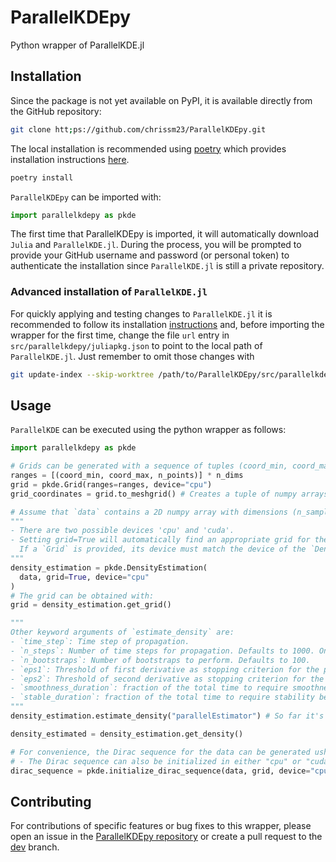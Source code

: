 # ParallelKDEpy
Python wrapper of ParallelKDE.jl

## Installation
Since the package is not yet available on PyPI, it is available directly from the GitHub repository:

```bash
git clone htt;ps://github.com/chrissm23/ParallelKDEpy.git
```

The local installation is recommended using [poetry](https://python-poetry.org/) which provides installation instructions [here](https://python-poetry.org/docs).

```bash
poetry install
```

`ParallelKDEpy` can be imported with:

```python
import parallelkdepy as pkde
```

The first time that ParallelKDEpy is imported, it will automatically download `Julia` and `ParallelKDE.jl`. During the process, you will be prompted to provide your GitHub username and password (or personal token) to authenticate the installation since `ParallelKDE.jl` is still a private repository.

### Advanced installation of `ParallelKDE.jl`
For quickly applying and testing changes to `ParallelKDE.jl` it is recommended to follow its installation [instructions](https://github.com/chrissm23/ParallelKDE.jl) and, before importing the wrapper for the first time, change the file `url` entry in `src/parallelkdepy/juliapkg.json` to point to the local path of `ParallelKDE.jl`. Just remember to omit those changes with

```bash
git update-index --skip-worktree /path/to/ParallelKDEpy/src/parallelkdepy/juliapkg.json
```

## Usage
`ParallelKDE` can be executed using the python wrapper as follows:

```python
import parallelkdepy as pkde

# Grids can be generated with a sequence of tuples (coord_min, coord_max, n_points), e.g., for n_dims dimensions
ranges = [(coord_min, coord_max, n_points)] * n_dims
grid = pkde.Grid(ranges=ranges, device="cpu")
grid_coordinates = grid.to_meshgrid() # Creates a tuple of numpy arrays containing the coordinates of each dimension

# Assume that `data` contains a 2D numpy array with dimensions (n_samples, n_dims)
"""
- There are two possible devices 'cpu' and 'cuda'.
- Setting grid=True will automatically find an appropriate grid for the data but a specific grid can be given as well.
  If a `Grid` is provided, its device must match the device of the `DensityEstimation`
"""
density_estimation = pkde.DensityEstimation(
  data, grid=True, device="cpu"
)
# The grid can be obtained with:
grid = density_estimation.get_grid()

"""
Other keyword arguments of `estimate_density` are:
- `time_step`: Time step of propagation.
- `n_steps`: Number of time steps for propagation. Defaults to 1000. Only one of `time_step` or `n_steps` should be specified.
- `n_bootstraps`: Number of bootstraps to perform. Defaults to 100.
- `eps1`: Threshold of first derivative as stopping criterion for the propagation. Defaults to 1.5.
- `eps2`: Threshold of second derivative as stopping criterion for the propagation. Defaults to 0.1 (CPU) or 1.0 (CUDA).
- `smoothness_duration`: fraction of the total time to require smoothness before entering the next propagation regime. Defaults to 0.005 (0.5%).
- `stable_duration`: fraction of the total time to require stability before entering the stopping propagation. Defaults to 0.01 (1%).
"""
density_estimation.estimate_density("parallelEstimator") # So far it's the only estimator implemented

density_estimated = density_estimation.get_density()

# For convenience, the Dirac sequence for the data can be generated ushing a `Grid` with
# - The Dirac sequence can also be initialized in either "cpu" or "cuda"
dirac_sequence = pkde.initialize_dirac_sequence(data, grid, device="cpu")
```

## Contributing
For contributions of specific features or bug fixes to this wrapper, please open an issue in the [ParallelKDEpy repository](https://github.com/chrissm23/ParallelKDEpy/issues) or create a pull request to the [dev](https://github.com/chrissm23/ParallelKDEpy/tree/dev) branch.
